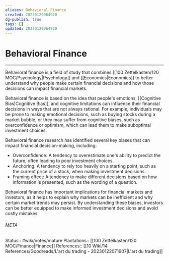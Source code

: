 ```yaml
---
aliases: Behavioral Finance
created: 20230129064920
dg-publish: true
tags: []
updated: 20230129064920
---
```

# Behavioral Finance
---
Behavioral finance is a field of study that combines [[100 Zettelkasten/120 MOC/Psychology\|Psychology]] and [[Economics\|Economics]] to better understand why people make certain financial decisions and how those decisions can impact financial markets.

Behavioral finance is based on the idea that people's emotions, [[Cognitive Bias\|Cognitive Bias]], and cognitive limitations can influence their financial decisions in ways that are not always rational. For example, individuals may be prone to making emotional decisions, such as buying stocks during a market bubble, or they may suffer from cognitive biases, such as overconfidence or optimism, which can lead them to make suboptimal investment choices.

Behavioral finance research has identified several key biases that can impact financial decision-making, including:
-   Overconfidence: A tendency to overestimate one's ability to predict the future, often leading to poor investment choices.
-   Anchoring: A tendency to rely too heavily on a starting point, such as the current price of a stock, when making investment decisions.
-   Framing effect: A tendency to make different decisions based on how information is presented, such as the wording of a question.

Behavioral finance has important implications for financial markets and investors, as it helps to explain why markets can be inefficient and why certain market trends may persist. By understanding these biases, investors can be better equipped to make informed investment decisions and avoid costly mistakes.



###### META
Status:: #wiki/notes/mature
Plantations:: [[100 Zettelkasten/120 MOC/Finance\|Finance]]
References:: [[10 Wiki/14 References/Goodreads/L'art du trading - 20230122071907\|L'art du trading]]
